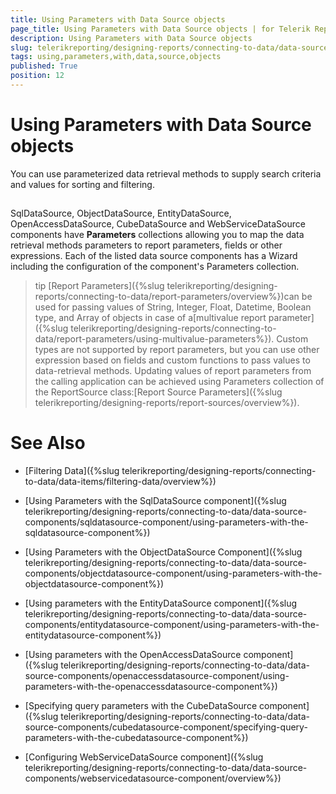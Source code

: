 ```yaml
---
title: Using Parameters with Data Source objects
page_title: Using Parameters with Data Source objects | for Telerik Reporting Documentation
description: Using Parameters with Data Source objects
slug: telerikreporting/designing-reports/connecting-to-data/data-source-components/using-parameters-with-data-source-objects
tags: using,parameters,with,data,source,objects
published: True
position: 12
---
```


# Using Parameters with Data Source objects



You can use parameterized data retrieval methods to supply search criteria and values for sorting and filtering.
      

## 

SqlDataSource, ObjectDataSource, EntityDataSource, OpenAccessDataSource, CubeDataSource and WebServiceDataSource components have
          __Parameters__ collections allowing you to map the data retrieval methods parameters to report parameters, fields or other expressions.
          Each of the listed data source components has a Wizard including the configuration of the component's Parameters collection.
        

>tip [Report Parameters]({%slug telerikreporting/designing-reports/connecting-to-data/report-parameters/overview%})can be used for passing values of String, Integer, Float, Datetime, Boolean type, and Array of objects in case of a[multivalue report parameter]({%slug telerikreporting/designing-reports/connecting-to-data/report-parameters/using-multivalue-parameters%}).
            Custom types are not supported by report parameters, but you can use other expression based on fields
            and custom functions to pass values to data-retrieval methods.
>Updating values of report parameters from the calling application can be achieved using Parameters collection of the ReportSource class:[Report Source Parameters]({%slug telerikreporting/designing-reports/report-sources/overview%}).
>


# See Also

 * [Filtering Data]({%slug telerikreporting/designing-reports/connecting-to-data/data-items/filtering-data/overview%})

 * [Using Parameters with the SqlDataSource component]({%slug telerikreporting/designing-reports/connecting-to-data/data-source-components/sqldatasource-component/using-parameters-with-the-sqldatasource-component%})

 * [Using Parameters with the ObjectDataSource Component]({%slug telerikreporting/designing-reports/connecting-to-data/data-source-components/objectdatasource-component/using-parameters-with-the-objectdatasource-component%})

 * [Using parameters with the EntityDataSource component]({%slug telerikreporting/designing-reports/connecting-to-data/data-source-components/entitydatasource-component/using-parameters-with-the-entitydatasource-component%})

 * [Using parameters with the OpenAccessDataSource component]({%slug telerikreporting/designing-reports/connecting-to-data/data-source-components/openaccessdatasource-component/using-parameters-with-the-openaccessdatasource-component%})

 * [Specifying query parameters with the CubeDataSource component]({%slug telerikreporting/designing-reports/connecting-to-data/data-source-components/cubedatasource-component/specifying-query-parameters-with-the-cubedatasource-component%})

 * [Configuring WebServiceDataSource component]({%slug telerikreporting/designing-reports/connecting-to-data/data-source-components/webservicedatasource-component/overview%})

